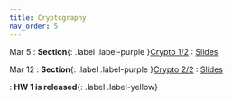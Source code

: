```yaml
---
title: Cryptography
nav_order: 5
---
```


Mar 5
: **Section**{: .label .label-purple }[Crypto 1/2](#)
  : [Slides](#)

Mar 12
: **Section**{: .label .label-purple }[Crypto 2/2](#)
  : [Slides](#)

: **HW 1 is released**{: .label .label-yellow}
